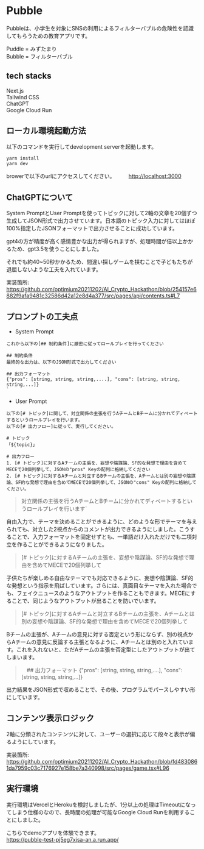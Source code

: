 # Pubble

Pubbleは、小学生を対象にSNSの利用によるフィルターバブルの危険性を認識してもらうための教育アプリです。

Puddle = みずたまり  
Bubble = フィルターバブル


## tech stacks

Next.js  
Tailwind CSS  
ChatGPT  
Google Cloud Run  

## ローカル環境起動方法

以下のコマンドを実行してdevelopment serverを起動します。

```bash
yarn install
yarn dev
```

browerで以下のurlにアクセスしてください。  　　
[http://localhost:3000](http://localhost:3000)

## ChatGPTについて

System PromptとUser Promptを使ってトピックに対して2軸の文章を20個ずつ生成してJSON形式で出力させています。日本語のトピック入力に対してはほぼ100%指定したJSONフォーマットで出力させることに成功しています。

gpt4の方が精度が高く感情豊かな出力が得られますが、処理時間が倍以上かかるため、gpt3.5を使うことにしました。

それでも約40~50秒かかるため、間違い探しゲームを挟むことで子どもたちが退屈しないような工夫を入れています。

実装箇所:
https://github.com/optimium20211202/AI_Crypto_Hackathon/blob/254157e6882f9afa9481c32586d42a12e8d4a377/src/pages/api/contents.ts#L7

## プロンプトの工夫点
- System Prompt
```
これから以下の[## 制約条件]に厳密に従ってロールプレイを行ってください
    
## 制約条件
最終的な出力は、以下のJSON形式で出力してください
    
## 出力フォーマット
{"pros": [string, string, string,....], "cons": [string, string, string,...]}
`
```

- User Prompt
```
以下の[# トピック]に関して、対立関係の主張を行うAチームとBチームに分かれてディベートするというロールプレイを行います。 
以下の[# 出力フロー]に従って、実行してください。
  
# トピック
「${topic}」
  
# 出力フロー
1. [# トピック]に対するAチームの主張を、妄想や陰謀論、SF的な発想で理由を含めてMECEで20個列挙して、JSONの"pros" Keyの配列に格納してください
2. [# トピック]に対するAチームと対立するBチームの主張を、Aチームとは別の妄想や陰謀論、SF的な発想で理由を含めてMECEで20個列挙して、JSONの"cons" Keyの配列に格納してください。

```


> 対立関係の主張を行うAチームとBチームに分かれてディベートするというロールプレイを行います`

自由入力で、テーマを決めることができるように、どのような形でテーマを与えられても、対立した2視点からのコメントが出力できるようにしました。こうすることで、入力フォーマットを固定せずとも、一単語だけ入れただけでも二項対立を作ることができるようになりました。

> [# トピック]に対するAチームの主張を、妄想や陰謀論、SF的な発想で理由を含めてMECEで20個列挙して

子供たちが楽しめる自由なテーマでも対応できるように、妄想や陰謀論、SF的な発想という指示を飛ばしています。さらには、真面目なテーマを入れた場合でも、フェイクニュースのようなアウトプットを作ることもできます。MECEにすることで、同じようなアウトプットが出ることを防いでいます。


> [# トピック]に対するAチームと対立するBチームの主張を、Aチームとは別の妄想や陰謀論、SF的な発想で理由を含めてMECEで20個列挙して

Bチームの主張が、Aチームの意見に対する否定という形にならず、別の視点からAチームの意見に反論する主張となるように、Aチームとは別のと入れています。これを入れないと、ただAチームの主張を否定型にしたアウトプットが出てしまいます。


> 　## 出力フォーマット {"pros": [string, string, string,....], "cons": [string, string, string,...]}

出力結果をJSON形式で収めることで、その後、プログラムでパースしやすい形にしています。


## コンテンツ表示ロジック

2軸に分類されたコンテンツに対して、ユーザーの選択に応じて段々と表示が偏るようにしています。

実装箇所:
https://github.com/optimium20211202/AI_Crypto_Hackathon/blob/fd4830861da7959c03c7176927e158be7a340998/src/pages/game.tsx#L96

## 実行環境

実行環境はVercelとHerokuを検討しましたが、1分以上の処理はTimeoutになってしまう仕様のなので、長時間の処理が可能なGoogle Cloud Runを利用することにしました。

こちらでdemoアプリを体験できます。  
https://pubble-test-pj5eg7xjsa-an.a.run.app/
